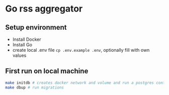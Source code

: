 # Go rss aggregator 

## Setup environment

 - Install Docker
 - Install Go
 - create local .env file `cp .env.example .env`, optionally fill with own values

## First run on local machine

```sh
make initdb # creates docker network and volume and run a postgres container, and creates a database
make dbup # run migrations
```